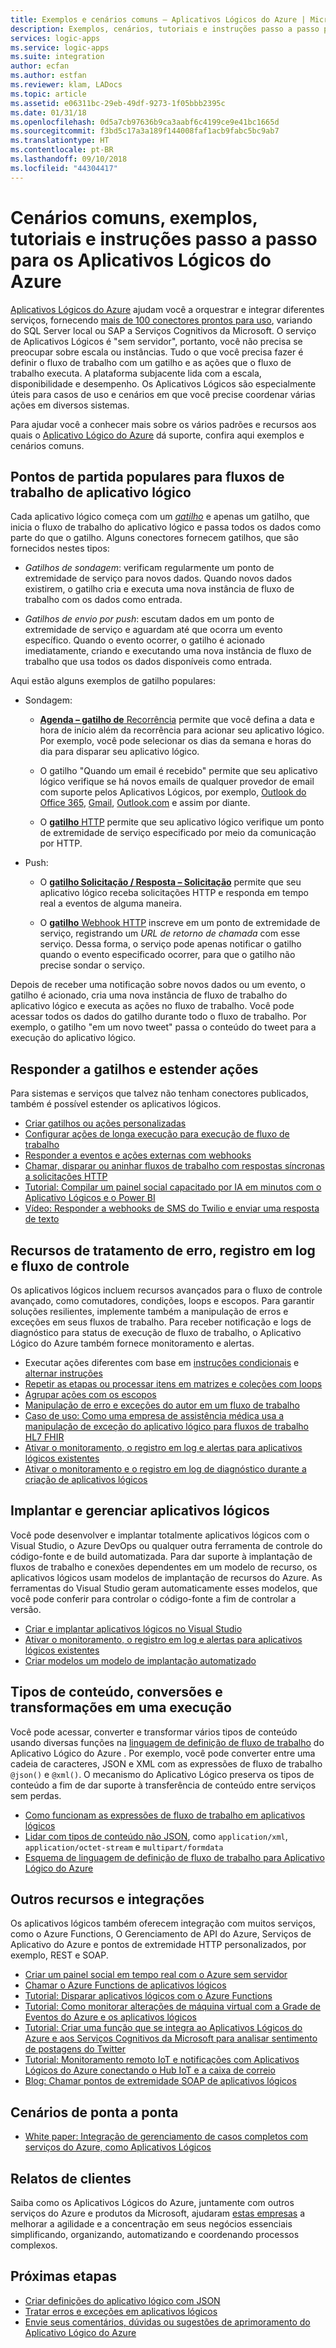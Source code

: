 ```yaml
---
title: Exemplos e cenários comuns – Aplicativos Lógicos do Azure | Microsoft Docs
description: Exemplos, cenários, tutoriais e instruções passo a passo para o Aplicativo Lógico do Azure
services: logic-apps
ms.service: logic-apps
ms.suite: integration
author: ecfan
ms.author: estfan
ms.reviewer: klam, LADocs
ms.topic: article
ms.assetid: e06311bc-29eb-49df-9273-1f05bbb2395c
ms.date: 01/31/18
ms.openlocfilehash: 0d5a7cb97636b9ca3aabf6c4199ce9e41bc1665d
ms.sourcegitcommit: f3bd5c17a3a189f144008faf1acb9fabc5bc9ab7
ms.translationtype: HT
ms.contentlocale: pt-BR
ms.lasthandoff: 09/10/2018
ms.locfileid: "44304417"
---
```

# <a name="common-scenarios-examples-tutorials-and-walkthroughs-for-azure-logic-apps"></a>Cenários comuns, exemplos, tutoriais e instruções passo a passo para os Aplicativos Lógicos do Azure

[Aplicativos Lógicos do Azure](../logic-apps/logic-apps-overview.md) ajudam você a orquestrar e integrar diferentes serviços, fornecendo [mais de 100 conectores prontos para uso](../connectors/apis-list.md), variando do SQL Server local ou SAP a Serviços Cognitivos da Microsoft. O serviço de Aplicativos Lógicos é "sem servidor", portanto, você não precisa se preocupar sobre escala ou instâncias. Tudo o que você precisa fazer é definir o fluxo de trabalho com um gatilho e as ações que o fluxo de trabalho executa. A plataforma subjacente lida com a escala, disponibilidade e desempenho. Os Aplicativos Lógicos são especialmente úteis para casos de uso e cenários em que você precise coordenar várias ações em diversos sistemas.

Para ajudar você a conhecer mais sobre os vários padrões e recursos aos quais o [Aplicativo Lógico do Azure](../logic-apps/logic-apps-overview.md) dá suporte, confira aqui exemplos e cenários comuns.

## <a name="popular-starting-points-for-logic-app-workflows"></a>Pontos de partida populares para fluxos de trabalho de aplicativo lógico

Cada aplicativo lógico começa com um [*gatilho*](../logic-apps/logic-apps-overview.md#logic-app-concepts) e apenas um gatilho, que inicia o fluxo de trabalho do aplicativo lógico e passa todos os dados como parte do que o gatilho. Alguns conectores fornecem gatilhos, que são fornecidos nestes tipos:

* *Gatilhos de sondagem*: verificam regularmente um ponto de extremidade de serviço para novos dados. Quando novos dados existirem, o gatilho cria e executa uma nova instância de fluxo de trabalho com os dados como entrada.

* *Gatilhos de envio por push*: escutam dados em um ponto de extremidade de serviço e aguardam até que ocorra um evento específico. Quando o evento ocorrer, o gatilho é acionado imediatamente, criando e executando uma nova instância de fluxo de trabalho que usa todos os dados disponíveis como entrada.

Aqui estão alguns exemplos de gatilho populares:

* Sondagem: 

  * [**Agenda – gatilho de** Recorrência](../connectors/connectors-native-recurrence.md) permite que você defina a data e hora de início além da recorrência para acionar seu aplicativo lógico. 
  Por exemplo, você pode selecionar os dias da semana e horas do dia para disparar seu aplicativo lógico.

  * O gatilho "Quando um email é recebido" permite que seu aplicativo lógico verifique se há novos emails de qualquer provedor de email com suporte pelos Aplicativos Lógicos, por exemplo, [Outlook do Office 365](../connectors/connectors-create-api-office365-outlook.md), [Gmail](https://docs.microsoft.com/connectors/gmail/), [Outlook.com](https://docs.microsoft.com/connectors/outlook/) e assim por diante.

  * O [**gatilho**  HTTP](../connectors/connectors-native-http.md) permite que seu aplicativo lógico verifique um ponto de extremidade de serviço especificado por meio da comunicação por HTTP.
  
* Push:

  * O [**gatilho Solicitação / Resposta – Solicitação**](../connectors/connectors-native-reqres.md) permite que seu aplicativo lógico receba solicitações HTTP e responda em tempo real a eventos de alguma maneira.

  * O [**gatilho** Webhook HTTP](../connectors/connectors-native-webhook.md) inscreve em um ponto de extremidade de serviço, registrando um *URL de retorno de chamada* com esse serviço. 
  Dessa forma, o serviço pode apenas notificar o gatilho quando o evento especificado ocorrer, para que o gatilho não precise sondar o serviço.

Depois de receber uma notificação sobre novos dados ou um evento, o gatilho é acionado, cria uma nova instância de fluxo de trabalho do aplicativo lógico e executa as ações no fluxo de trabalho. Você pode acessar todos os dados do gatilho durante todo o fluxo de trabalho. Por exemplo, o gatilho "em um novo tweet" passa o conteúdo do tweet para a execução do aplicativo lógico. 

## <a name="respond-to-triggers-and-extend-actions"></a>Responder a gatilhos e estender ações

Para sistemas e serviços que talvez não tenham conectores publicados, também é possível estender os aplicativos lógicos.

* [Criar gatilhos ou ações personalizadas](../logic-apps/logic-apps-create-api-app.md)
* [Configurar ações de longa execução para execução de fluxo de trabalho](../logic-apps/logic-apps-create-api-app.md)
* [Responder a eventos e ações externas com webhooks](../logic-apps/logic-apps-create-api-app.md)
* [Chamar, disparar ou aninhar fluxos de trabalho com respostas síncronas a solicitações HTTP](../logic-apps/logic-apps-http-endpoint.md)
* [Tutorial: Compilar um painel social capacitado por IA em minutos com o Aplicativo Lógicos e o Power BI](http://aka.ms/logicappsdemo)
* [Vídeo: Responder a webhooks de SMS do Twilio e enviar uma resposta de texto](https://channel9.msdn.com/Blogs/Windows-Azure/Azure-Logic-Apps-Walkthrough-Webhook-Functions-and-an-SMS-Bot)

## <a name="control-flow-error-handling-and-logging-capabilities"></a>Recursos de tratamento de erro, registro em log e fluxo de controle

Os aplicativos lógicos incluem recursos avançados para o fluxo de controle avançado, como comutadores, condições, loops e escopos. Para garantir soluções resilientes, implemente também a manipulação de erros e exceções em seus fluxos de trabalho. Para receber notificação e logs de diagnóstico para status de execução de fluxo de trabalho, o Aplicativo Lógico do Azure também fornece monitoramento e alertas.

* Executar ações diferentes com base em [instruções condicionais](../logic-apps/logic-apps-control-flow-conditional-statement.md) e [alternar instruções](../logic-apps/logic-apps-control-flow-switch-statement.md)
* [Repetir as etapas ou processar itens em matrizes e coleções com loops](../logic-apps/logic-apps-control-flow-loops.md)
* [Agrupar ações com os escopos](../logic-apps/logic-apps-control-flow-run-steps-group-scopes.md)
* [Manipulação de erro e exceções do autor em um fluxo de trabalho](../logic-apps/logic-apps-exception-handling.md)
* [Caso de uso: Como uma empresa de assistência médica usa a manipulação de exceção do aplicativo lógico para fluxos de trabalho HL7 FHIR](../logic-apps/logic-apps-scenario-error-and-exception-handling.md)
* [Ativar o monitoramento, o registro em log e alertas para aplicativos lógicos existentes](../logic-apps/logic-apps-monitor-your-logic-apps.md)
* [Ativar o monitoramento e o registro em log de diagnóstico durante a criação de aplicativos lógicos](../logic-apps/logic-apps-monitor-your-logic-apps-oms.md)

## <a name="deploy-and-manage-logic-apps"></a>Implantar e gerenciar aplicativos lógicos

Você pode desenvolver e implantar totalmente aplicativos lógicos com o Visual Studio, o Azure DevOps ou qualquer outra ferramenta de controle do código-fonte e de build automatizada. Para dar suporte à implantação de fluxos de trabalho e conexões dependentes em um modelo de recurso, os aplicativos lógicos usam modelos de implantação de recursos do Azure. As ferramentas do Visual Studio geram automaticamente esses modelos, que você pode conferir para controlar o código-fonte a fim de controlar a versão.

* [Criar e implantar aplicativos lógicos no Visual Studio](../logic-apps/quickstart-create-logic-apps-with-visual-studio.md)
* [Ativar o monitoramento, o registro em log e alertas para aplicativos lógicos existentes](../logic-apps/logic-apps-monitor-your-logic-apps.md)
* [Criar modelos um modelo de implantação automatizado](../logic-apps/logic-apps-create-deploy-template.md)

## <a name="content-types-conversions-and-transformations-within-a-run"></a>Tipos de conteúdo, conversões e transformações em uma execução

Você pode acessar, converter e transformar vários tipos de conteúdo usando diversas funções na [linguagem de definição de fluxo de trabalho](http://aka.ms/logicappsdocs) do Aplicativo Lógico do Azure . Por exemplo, você pode converter entre uma cadeia de caracteres, JSON e XML com as expressões de fluxo de trabalho `@json()` e `@xml()`. O mecanismo do Aplicativo Lógico preserva os tipos de conteúdo a fim de dar suporte à transferência de conteúdo entre serviços sem perdas.

* [Como funcionam as expressões de fluxo de trabalho em aplicativos lógicos](../logic-apps/logic-apps-author-definitions.md)
* [Lidar com tipos de conteúdo não JSON](../logic-apps/logic-apps-content-type.md), como `application/xml`, `application/octet-stream` e `multipart/formdata`
* [Esquema de linguagem de definição de fluxo de trabalho para Aplicativo Lógico do Azure](http://aka.ms/logicappsdocs)

## <a name="other-integrations-and-capabilities"></a>Outros recursos e integrações

Os aplicativos lógicos também oferecem integração com muitos serviços, como o Azure Functions, O Gerenciamento de API do Azure, Serviços de Aplicativo do Azure e pontos de extremidade HTTP personalizados, por exemplo, REST e SOAP.

* [Criar um painel social em tempo real com o Azure sem servidor](../logic-apps/logic-apps-scenario-social-serverless.md)
* [Chamar o Azure Functions de aplicativos lógicos](../logic-apps/logic-apps-azure-functions.md)
* [Tutorial: Disparar aplicativos lógicos com o Azure Functions](../logic-apps/logic-apps-scenario-function-sb-trigger.md)
* [Tutorial: Como monitorar alterações de máquina virtual com a Grade de Eventos do Azure e os aplicativos lógicos](../event-grid/monitor-virtual-machine-changes-event-grid-logic-app.md)
* [Tutorial: Criar uma função que se integra ao Aplicativos Lógicos do Azure e aos Serviços Cognitivos da Microsoft para analisar sentimento de postagens do Twitter](../azure-functions/functions-twitter-email.md)
* [Tutorial: Monitoramento remoto IoT e notificações com Aplicativos Lógicos do Azure conectando o Hub IoT e a caixa de correio](../iot-hub/iot-hub-monitoring-notifications-with-azure-logic-apps.md)
* [Blog: Chamar pontos de extremidade SOAP de aplicativos lógicos](https://blogs.msdn.microsoft.com/logicapps/2016/04/07/using-soap-services-with-logic-apps/)

## <a name="end-to-end-scenarios"></a>Cenários de ponta a ponta

* [White paper: Integração de gerenciamento de casos completos com serviços do Azure, como Aplicativos Lógicos](https://aka.ms/enterprise-integration-e2e-case-management-utilities-logic-apps)

## <a name="customer-stories"></a>Relatos de clientes

Saiba como os Aplicativos Lógicos do Azure, juntamente com outros serviços do Azure e produtos da Microsoft, ajudaram [estas empresas](https://aka.ms/logic-apps-customer-stories) a melhorar a agilidade e a concentração em seus negócios essenciais simplificando, organizando, automatizando e coordenando processos complexos.

## <a name="next-steps"></a>Próximas etapas

* [Criar definições do aplicativo lógico com JSON](../logic-apps/logic-apps-author-definitions.md)
* [Tratar erros e exceções em aplicativos lógicos](../logic-apps/logic-apps-exception-handling.md)
* [Envie seus comentários, dúvidas ou sugestões de aprimoramento do Aplicativo Lógico do Azure](https://feedback.azure.com/forums/287593-logic-apps)